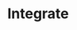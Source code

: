 ---
# metadata # 
title: Integrate
description: Integrate with popular tools such as JupyterLab. 
date: 
# taxonomy #
tags: 
series:
seriesPart:
weight: 8
--- 